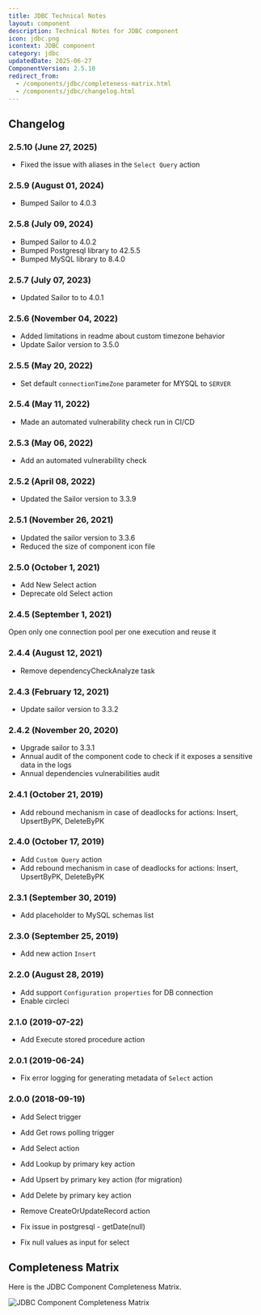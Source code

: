 ```yaml
---
title: JDBC Technical Notes
layout: component
description: Technical Notes for JDBC component
icon: jdbc.png
icontext: JDBC component
category: jdbc
updatedDate: 2025-06-27
ComponentVersion: 2.5.10
redirect_from:
  - /components/jdbc/completeness-matrix.html
  - /components/jdbc/changelog.html
---
```


## Changelog

### 2.5.10 (June 27, 2025)
* Fixed the issue with aliases in the `Select Query` action

### 2.5.9 (August 01, 2024)
* Bumped Sailor to 4.0.3


### 2.5.8 (July 09, 2024)
* Bumped Sailor to 4.0.2
* Bumped Postgresql library to 42.5.5
* Bumped MySQL library to 8.4.0

### 2.5.7 (July 07, 2023)

* Updated Sailor to to 4.0.1

### 2.5.6 (November 04, 2022)

* Added limitations in readme about custom timezone behavior
* Update Sailor version to 3.5.0

### 2.5.5 (May 20, 2022)

* Set default `connectionTimeZone` parameter for MYSQL to `SERVER`

### 2.5.4 (May 11, 2022)

* Made an automated vulnerability check run in CI/CD

### 2.5.3 (May 06, 2022)

* Add an automated vulnerability check

### 2.5.2 (April 08, 2022)

* Updated the Sailor version to 3.3.9

### 2.5.1 (November 26, 2021)

* Updated the sailor version to 3.3.6
* Reduced the size of component icon file

### 2.5.0 (October 1, 2021)

* Add New Select action
* Deprecate old Select action

### 2.4.5 (September 1, 2021)

Open only one connection pool per one execution and reuse it

### 2.4.4 (August 12, 2021)

* Remove dependencyCheckAnalyze task

### 2.4.3 (February 12, 2021)

* Update sailor version to 3.3.2

### 2.4.2 (November 20, 2020)

* Upgrade sailor to 3.3.1
* Annual audit of the component code to check if it exposes a sensitive data in the logs
* Annual dependencies vulnerabilities audit

### 2.4.1 (October 21, 2019)

* Add rebound mechanism in case of deadlocks for actions: Insert, UpsertByPK, DeleteByPK

### 2.4.0 (October 17, 2019)

* Add `Custom Query` action
* Add rebound mechanism in case of deadlocks for actions: Insert, UpsertByPK, DeleteByPK

### 2.3.1 (September 30, 2019)

* Add placeholder to MySQL schemas list

### 2.3.0 (September 25, 2019)

* Add new action `Insert`

### 2.2.0 (August 28, 2019)

 * Add support `Configuration properties` for DB connection
 * Enable circleci

### 2.1.0 (2019-07-22)

* Add Execute stored procedure action

### 2.0.1 (2019-06-24)

* Fix error logging for generating metadata of `Select` action

### 2.0.0 (2018-09-19)

* Add Select trigger
* Add Get rows polling trigger

* Add Select action
* Add Lookup by primary key action
* Add Upsert by primary key action (for migration)
* Add Delete by primary key action

* Remove CreateOrUpdateRecord action

* Fix issue in postgresql - getDate(null)
* Fix null values as input for select

## Completeness Matrix

Here is the JDBC Component Completeness Matrix.

![JDBC Component Completeness Matrix](https://user-images.githubusercontent.com/22715422/67289390-38dad900-f4e7-11e9-9a45-1c7775c9c7d5.png)
